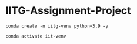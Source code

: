 # IITG-Assignment-Project

```
conda create -n iitg-venv python=3.9 -y
```

```
conda activate iit-venv
```